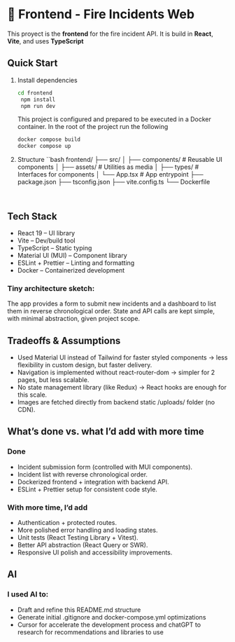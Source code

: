 # 🚀 Frontend - Fire Incidents Web

This proyect is the **frontend** for the fire incident API.
It is build in **React**, **Vite**, and uses **TypeScript**

## Quick Start

1. Install dependencies

   ```bash
   cd frontend
    npm install
    npm run dev
   ```

   This project is configured and prepared to be executed in a Docker container.
   In the root of the project run the following

   ```bash
   docker compose build
   docker compose up
   ```

2. Structure
   ``bash
   frontend/
   ├── src/
   │ ├── components/ # Reusable UI components
   │ ├── assets/ # Utilities as media
   │ ├── types/ # Interfaces for components
   │ └── App.tsx # App entrypoint
   ├── package.json
   ├── tsconfig.json
   ├── vite.config.ts
   └── Dockerfile
   ```


## Tech Stack
- React 19 – UI library
- Vite – Dev/build tool
- TypeScript – Static typing
- Material UI (MUI) – Component library
- ESLint + Prettier – Linting and formatting
- Docker – Containerized development

### Tiny architecture sketch:
The app provides a form to submit new incidents and a dashboard to list them in reverse chronological order. State and API calls are kept simple, with minimal abstraction, given project scope.

## Tradeoffs & Assumptions
- Used Material UI instead of Tailwind for faster styled components → less flexibility in custom design, but faster delivery.
- Navigation is implemented without react-router-dom → simpler for 2 pages, but less scalable.
- No state management library (like Redux) → React hooks are enough for this scale.
- Images are fetched directly from backend static /uploads/ folder (no CDN).

## What’s done vs. what I’d add with more time
### Done

- Incident submission form (controlled with MUI components).
- Incident list with reverse chronological order.
- Dockerized frontend + integration with backend API.
- ESLint + Prettier setup for consistent code style.


### With more time, I’d add

- Authentication + protected routes.
- More polished error handling and loading states.
- Unit tests (React Testing Library + Vitest).
- Better API abstraction (React Query or SWR).
- Responsive UI polish and accessibility improvements.


## AI
### I used AI to:

- Draft and refine this README.md structure
- Generate initial .gitignore and docker-compose.yml optimizations
- Cursor for accelerate the development process and chatGPT to research for recommendations and libraries to use
